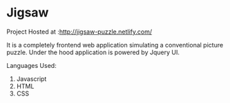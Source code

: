 # Jigsaw
Project Hosted at :http://jigsaw-puzzle.netlify.com/

It is a completely frontend web application simulating a conventional picture puzzle. Under the hood application is powered by Jquery UI.

Languages Used:
1. Javascript
2. HTML
3. CSS
